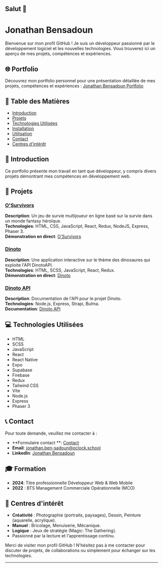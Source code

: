 ## Salut 👋


# Jonathan Bensadoun

Bienvenue sur mon profil GitHub ! Je suis un développeur passionné par le développement logiciel et les nouvelles technologies. Vous trouverez ici un aperçu de mes projets, compétences et expériences.

## 🌐 Portfolio

Découvrez mon portfolio personnel pour une présentation détaillée de mes projets, compétences et expériences :
[Jonathan Bensadoun Portfolio](https://jonathan-bensadoun.netlify.app/)


## 📁 Table des Matières
- [Introduction](#introduction)
- [Projets](#projets)
- [Technologies Utilisées](#technologies-utilisées)
- [Installation](#installation)
- [Utilisation](#utilisation)
- [Contact](#contact)
- [Centres d'intérêt](#centres-dintérêt)

## 📝 Introduction
Ce portfolio présente mon travail en tant que développeur, y compris divers projets démontrant mes compétences en développement web.

## 🚀 Projets

### [O'Survivors](https://osurvivors.example.com)
**Description**: Un jeu de survie multijoueur en ligne basé sur la survie dans un monde fantasy héroïque.  
**Technologies**: HTML, CSS, JavaScript, React, Redux, NodeJS, Express, Phaser 3.  
**Démonstration en direct**: [O'Survivors](https://osurvivors.netlify.app/)

### [Dinoto](https://dinoto.example.com)
**Description**: Une application interactive sur le thème des dinosaures qui exploite l'API DinotoAPI.  
**Technologies**: HTML, SCSS, JavaScript, React, Redux.  
**Démonstration en direct**: [Dinoto](https://dinoto.netlify.app/)

### [Dinoto API](https://dinotoapi.example.com)
**Description**: Documentation de l'API pour le projet Dinoto.  
**Technologies**: Node.js, Express, Strapi, Bulma.  
**Documentation**: [Dinoto API](https://dinotoapi.com/doc/)

## 💻 Technologies Utilisées
- HTML
- SCSS
- JavaScript
- React
- React Native
- Expo
- Supabase
- Firebase
- Redux
- Tailwind CSS
- Vite
- Node.js
- Express
- Phaser 3
  
## 📞 Contact
Pour toute demande, veuillez me contacter à :
- **Formulaire contact **: [Contact](https://jonathan-bensadoun.netlify.app/)
- **Email**: [jonathan.ben-sadoun@oclock.school](mailto:jonathan.ben-sadoun@oclock.school)
- **LinkedIn**: [Jonathan Bensadoun](https://www.linkedin.com/in/jonathan-bensadoun/)

## 🎓 Formation
- **2024**: Titre professionnelle Développeur Web & Web Mobile
- **2022** : BTS Management Commerciale Opérationnelle (MCO)
  
## 🎨 Centres d'intérêt

- **Créativité** : Photographie (portraits, paysages), Dessin, Peinture (aquarelle, acrylique).
- **Manuel** : Bricolage, Menuiserie, Mécanique.
- **Logique** : Jeux de stratégie (Magic: The Gathering).
-  Passionné par la lecture et l'apprentissage continu.

Merci de visiter mon profil GitHub ! N'hésitez pas à me contacter pour discuter de projets, de collaborations ou simplement pour échanger sur les technologies.

---

<!--
**jonathanbensadoun/jonathanbensadoun** is a ✨ _special_ ✨ repository because its `README.md` (this file) appears on your GitHub profile.

Here are some ideas to get you started:

- 🔭 I’m currently working on ...
- 🌱 I’m currently learning ...
- 👯 I’m looking to collaborate on ...
- 🤔 I’m looking for help with ...
- 💬 Ask me about ...
- 📫 How to reach me: ...
- 😄 Pronouns: ...
- ⚡ Fun fact: ...
-->
